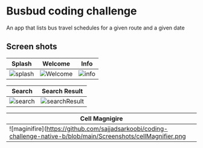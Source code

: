 # Busbud coding challenge
An app that lists bus travel schedules for a given route and a given date

## Screen shots


Splash | Welcome | Info
--- | ---  | ---
![splash](https://github.com/sajjadsarkoobi/coding-challenge-native-b/blob/main/Screenshots/splashScreen.png) | ![Welcome](https://github.com/sajjadsarkoobi/coding-challenge-native-b/blob/main/Screenshots/welcom.png) | ![info](https://github.com/sajjadsarkoobi/coding-challenge-native-b/blob/main/Screenshots/info.png)

 Search | Search Result
--- | ---
![search](https://github.com/sajjadsarkoobi/coding-challenge-native-b/blob/main/Screenshots/search.png) | ![searchResult](https://github.com/sajjadsarkoobi/coding-challenge-native-b/blob/main/Screenshots/searchResult.png)

Cell Magnigire |
--- |
![maginifire](https://github.com/sajjadsarkoobi/coding-challenge-native-b/blob/main/Screenshots/cellMagnifier.png | width=400)
